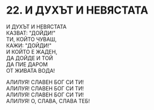 # 22. И ДУХЪТ И НЕВЯСТАТА  
  
И ДУХЪТ И НЕВЯСТАТА  
КАЗВАТ: "ДОЙДИ!"  
ТИ, КОЙТО ЧУВАШ,  
КАЖИ: "ДОЙДИ!"  
И КОЙТО Е ЖАДЕН,  
ДА ДОЙДЕ И ТОЙ  
ДА ПИЕ ДАРОМ  
ОТ ЖИВАТА ВОДА!  
  
АЛИЛУЯ! СЛАВЕН БОГ СИ ТИ!  
АЛИЛУЯ! СЛАВЕН БОГ СИ ТИ!  
АЛИЛУЯ! СЛАВЕН БОГ СИ ТИ!  
АЛИЛУЯ! О, СЛАВА, СЛАВА ТЕБ!  

